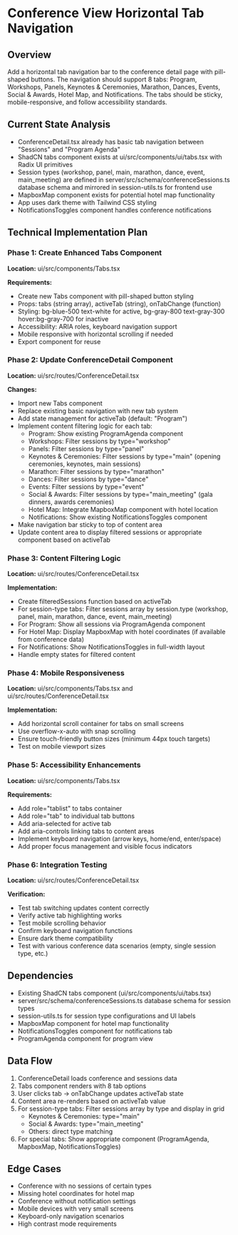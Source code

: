 # Conference View Horizontal Tab Navigation

## Overview
Add a horizontal tab navigation bar to the conference detail page with pill-shaped buttons. The navigation should support 8 tabs: Program, Workshops, Panels, Keynotes & Ceremonies, Marathon, Dances, Events, Social & Awards, Hotel Map, and Notifications. The tabs should be sticky, mobile-responsive, and follow accessibility standards.

## Current State Analysis
- ConferenceDetail.tsx already has basic tab navigation between "Sessions" and "Program Agenda"
- ShadCN tabs component exists at ui/src/components/ui/tabs.tsx with Radix UI primitives
- Session types (workshop, panel, main, marathon, dance, event, main_meeting) are defined in server/src/schema/conferenceSessions.ts database schema and mirrored in session-utils.ts for frontend use
- MapboxMap component exists for potential hotel map functionality
- App uses dark theme with Tailwind CSS styling
- NotificationsToggles component handles conference notifications

## Technical Implementation Plan

### Phase 1: Create Enhanced Tabs Component
**Location:** ui/src/components/Tabs.tsx

**Requirements:**
- Create new Tabs component with pill-shaped button styling
- Props: tabs (string array), activeTab (string), onTabChange (function)
- Styling: bg-blue-500 text-white for active, bg-gray-800 text-gray-300 hover:bg-gray-700 for inactive
- Accessibility: ARIA roles, keyboard navigation support
- Mobile responsive with horizontal scrolling if needed
- Export component for reuse

### Phase 2: Update ConferenceDetail Component
**Location:** ui/src/routes/ConferenceDetail.tsx

**Changes:**
- Import new Tabs component
- Replace existing basic navigation with new tab system
- Add state management for activeTab (default: "Program")
- Implement content filtering logic for each tab:
  - Program: Show existing ProgramAgenda component
  - Workshops: Filter sessions by type="workshop"
  - Panels: Filter sessions by type="panel"
  - Keynotes & Ceremonies: Filter sessions by type="main" (opening ceremonies, keynotes, main sessions)
  - Marathon: Filter sessions by type="marathon"
  - Dances: Filter sessions by type="dance"
  - Events: Filter sessions by type="event"
  - Social & Awards: Filter sessions by type="main_meeting" (gala dinners, awards ceremonies)
  - Hotel Map: Integrate MapboxMap component with hotel location
  - Notifications: Show existing NotificationsToggles component
- Make navigation bar sticky to top of content area
- Update content area to display filtered sessions or appropriate component based on activeTab

### Phase 3: Content Filtering Logic
**Location:** ui/src/routes/ConferenceDetail.tsx

**Implementation:**
- Create filteredSessions function based on activeTab
- For session-type tabs: Filter sessions array by session.type (workshop, panel, main, marathon, dance, event, main_meeting)
- For Program: Show all sessions via ProgramAgenda component
- For Hotel Map: Display MapboxMap with hotel coordinates (if available from conference data)
- For Notifications: Show NotificationsToggles in full-width layout
- Handle empty states for filtered content

### Phase 4: Mobile Responsiveness
**Location:** ui/src/components/Tabs.tsx and ui/src/routes/ConferenceDetail.tsx

**Implementation:**
- Add horizontal scroll container for tabs on small screens
- Use overflow-x-auto with snap scrolling
- Ensure touch-friendly button sizes (minimum 44px touch targets)
- Test on mobile viewport sizes

### Phase 5: Accessibility Enhancements
**Location:** ui/src/components/Tabs.tsx

**Requirements:**
- Add role="tablist" to tabs container
- Add role="tab" to individual tab buttons
- Add aria-selected for active tab
- Add aria-controls linking tabs to content areas
- Implement keyboard navigation (arrow keys, home/end, enter/space)
- Add proper focus management and visible focus indicators

### Phase 6: Integration Testing
**Location:** ui/src/routes/ConferenceDetail.tsx

**Verification:**
- Test tab switching updates content correctly
- Verify active tab highlighting works
- Test mobile scrolling behavior
- Confirm keyboard navigation functions
- Ensure dark theme compatibility
- Test with various conference data scenarios (empty, single session type, etc.)

## Dependencies
- Existing ShadCN tabs component (ui/src/components/ui/tabs.tsx)
- server/src/schema/conferenceSessions.ts database schema for session types
- session-utils.ts for session type configurations and UI labels
- MapboxMap component for hotel map functionality
- NotificationsToggles component for notifications tab
- ProgramAgenda component for program view

## Data Flow
1. ConferenceDetail loads conference and sessions data
2. Tabs component renders with 8 tab options
3. User clicks tab → onTabChange updates activeTab state
4. Content area re-renders based on activeTab value
5. For session-type tabs: Filter sessions array by type and display in grid
   - Keynotes & Ceremonies: type="main"
   - Social & Awards: type="main_meeting"
   - Others: direct type matching
6. For special tabs: Show appropriate component (ProgramAgenda, MapboxMap, NotificationsToggles)

## Edge Cases
- Conference with no sessions of certain types
- Missing hotel coordinates for hotel map
- Conference without notification settings
- Mobile devices with very small screens
- Keyboard-only navigation scenarios
- High contrast mode requirements
